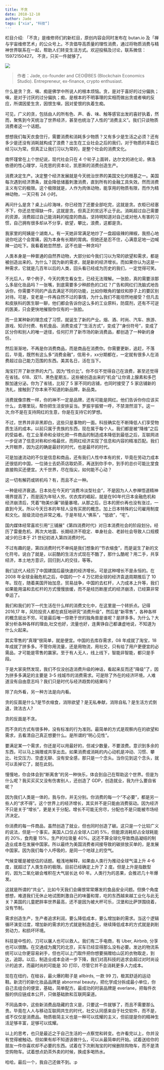 ```yaml
---
title: 不贪
date: 2018-12-18
author: Jade
tags: ["xia", "科技“]
---
```


栏目介绍: 「不贪」是维修师们的新栏目，原创内容会同时发布在 butan.io 及「禅与宇宙维修艺术」的公众号上。不贪倡导高质量的理性消费，通过将物质消费与精神世界联系在一起，帮助人们转变生活方式。欢迎投稿及讨论，联系微信：15972150427。
不贪，只买一件就够了。

<!--more-->

![](https://cosmosrepair-1257028016.cos.ap-beijing.myqcloud.com/2019-06-26-643.jpeg)

> 作者：Jade, co-founder and CEO@BES (Blockchain Economics Studio). Entrepreneur, ex-finance, crypto enthusiast.

什么是贪？贪、嗔、痴是佛学中所说人的根本烦恼。贪，是对于喜好的过分偏执；嗔，是对于讨厌的过分偏执；痴，是根本的不明事理的实相而做出贪或者嗔的反应，所谓因爱生贪，因恨生嗔，因对爱恨的执着生痴。

可见，广义的贪，包括由人的所有色、声、香、味、触等感官出发的喜好执着，然而，聚焦到今天统治了世界经济，甚至也统治了人性的“消费主义”。我们只谈物质消费者这一个话题。

想想我们每天衣食住行，需要消费和消耗多少物质？又有多少是生活之必须？还有多少是还没有消耗就构成了浪费？出生在工业社会之后的我们，对于物质的丰盈已经习以为常。但真正让我们习以为常的，是整个社会的消费文化。

南怀瑾曾在上个世纪说，现代社会只在 4 个轮子上面转，达尔文的进化论，佛洛依德的性心理学，马克思的资本论，凯恩斯的消费创造生产。

消费决定生产。决定整个经济发展就是今天统治世界的美国文化的根基之一。美国每次遇到经济萧条，就会降低储蓄刺激消费，直到所有的金融工具失效。然而消费主义有它的极限。这个极限就是，人作为肉体动物，能享用的物质有限，而作为精神动物，一天只有 24 小时。

再问什么是贪？桌上山珍海味，你已经饱了还要全部吃完，这就是贪。衣柜已经塞不下，你还总觉得缺一件，这就是贪。但真正的贫远不止于此。消耗超过自己需要的资源，消费超过自己能消耗的程度的商品，坚持明知道对自己或对他人有害的习惯，自己拥有很多却从不分享，欲望，攀比，浪费，这都是贪。

我家里的阿姨是个湖南人。有一天她非常满足地炒了一盘超级辣的辣椒，我担心地说你吃这个会胃痛，因为本身有长期的胃病。但她还是忍不住，心满意足地一边喊辣一边吃下。我看着她忽然想，这不也是一种贪吗?

人类本身是一种普通的自然界动物，大部分如今我们习以为常的欲望和需求，都是被创造出来的。为什么？因为新的需求，就是新的经济增长。而如果你认为这是一种需求，它就是几百年以后的人类，回头看已经成为历史的我们，一定觉得可笑。

不光后人，举个例子，今天的男生看女生，已经无法理解。一张脸，真的需要涂那么多层化妆品吗？一张嘴，到底需要多少种颜色的口红？广告和网红们洗脑式地告诉你，你需要不同的产品去满足不同的功能，比如你眼角的皱纹和脖子上的要区别对待。可是，变老是一件再自然不过的事情，为什么我们不能坦然地接受？但凡去和皮肤科的医生聊一聊，他们都会告诉你这么多的工业原料，防腐剂，还有不可逆的医美，只会更快地摧毁你仅有的一张脸。

而一旦某种新的理念成了习惯，就诞生了新的产业。烟、酒、时尚、汽车、旅游、游戏、知识付费、有机食品、消费变成了“生活方式”，变成了“身份符号”，变成了区分你和别人的唯一途径，任何打开了新市场的新消费品，都创造了一种新的身份。

然后渐渐地，不再是你消费商品，而是商品在消费你。你需要更新，追赶，不落后，毕竟，既然有这么多“消费金融”，信用卡，xx分期都在，一定就有很多人在消费超过自己能力范围的东西。美其名日，活在当下。

淘宝打开了新世界的大门。因为“性价比”。你不仅不觉得自己在浪费，甚至还觉得在省钱。618、双11、黑色星期五，这些被创造出来的“机会”让你肾上腺素和多巴胺加速分泌。你为了省钱，比较了 5 家不同的店铺，也同时接受了 5 家店铺新的洗礼，接触到了你本来不知道的新品牌，新品类。

消费就像宗教一样，你的神不一定是品牌，还有可能是网红。他们告诉你你应该买什么，去哪里玩，帮你把生活安排妥当。罗振宇振臂一呼，不禁潸然泪下。这一次,你不是在支持网红的生意，你是在支持它的梦想。

不过，世界并非非黑即白，这些只是事物的一面。科技确实在不断降低人们享受物质生活的成本。以前只属于贵族的东西，现在属于每个人。我们都是被“降维”之后的受益者。在工业革命和全球化把一件商品的制造成本降低到最低之后，互联网进一步促进了信息对称和价格最优，而网红经济实现了信息和内容的精准匹配。我们大开眼界，因为这的确是最好的时代，也是最坏的时代。

可是加速流动的不仅是信息和商品，还有我们人性中本有的贫，毕竟在劳动力成本还很低的中国，一位骑士去奶茶店取奶茶，再送到你手中，到手的总价可能比堂食直接购买还便宜。大千世界，尽在指尖，如何能不心动？

这一切有解药或转机吗？有，而且不止一种。

一种是经济衰退。日本处在今天的“消费冷淡型社会”，不是因为人人参禅悟道精神境界提高了，而是因为年轻人穷。优衣库的崛起，就是在90年代日本金融危机和经济崩溃后，凭着"物美价廉”销量暴增。从那之后，日本的房价再也没有涨过，一直到今天。所以今天日本的年轻人没有买房的概念。加上日本特殊的公司雇用制度和文化。层级流动也非常之难。于是年轻人“佛系”，“低欲”，“宅”。

国内媒体经常喜欢引用“三铺展”《第四消费时代》对日本消费社会的阶段划分。经历了雷曼危机、两次大地震、长期经济不稳定、单身社会、老龄社会导致人口规模减少的日本于 21 世纪初进入第四消费时代。

不过有趣的是，第四消费时代不单纯是我们想象的“节衣缩食”，而是诞生了新的文化符号。说白了就是，以前酷的生活方式现在不酷了，那什么酷呢？用二手，共享经济，本土地方意识，回归到人的交往，等等。

我们这代人经历了中国建国后最快速的经济增长。可是这种增长不是永恒的。在 2008 年全球金融危机之后，中国的一个 4 万亿把全球的经济袁退周期推后了 10 年。现在，随着美国开始加息，贸易战争，中国的去杠杆，人力成本上升等，我们如果能用温和去杠杆的方式慢慢放缓，而不是经历断崖式的经济崩渍，已经算非常幸运了。

我们和我们的下一代生活在什么样的消费文化中，在这里是一个转折点。记得 2016,17 年，风险投资人都在疯狂地研究“消费升级”，然后是“新零售”，各种各样的概念层出不穷。可是最后唯一惊艳于世的独角兽是谁呢？是拼多多。为什么？大家分析各种各样的理由,社交也好，流量也好，连黄铮自己都谦虚地说，不知道为什么火起来。

其实零售的“真理”很简单，就是便宜。中国的去库存需求，08 年成就了淘宝，18 年成就了拼多多。不管你用流量，还是用物流，用社交，只有给了用户更便宜的必需品，才可能是零售的赢家。至于有人无人，线上线下，智能非智能，都只是手段。

于是大家突然发现，我们不仅没创造消费升级的神话，看起来反而还"降级”了，因为拼多多满足的主要是 3-5 线城市的消费需求。可是除了外在的经济环境，人难道没有自由意志吗？我们只是时代与经济趋势的结果吗？

除了向外看，另一种方法是向内看。

贪的反面是什么?是节衣缩食，消除欲望？是无私奉献，消除自私？是生活方式倒退，效法古人?

贪的反面是不贪。

而不贪的方式有很多种，没有标准的行为准则。最简单的方式是观察内在的欲望和需求，去看清自己真正想要什么。是所谓的“明心见性”。

要满足某一个需求，你还是可以用最好的，但减少数量，不要浪费。意识到多余的东西，可以马上捐赠或共享出去。如果消费或消耗的内心动机是冲动、习惯、攀比、社交压力、空虚无聊、没有安全感，那只是一个念头。当你见到这个念头，就可以丢掉它了，就在此刻。

慢慢地，你会体会到“断离舍”的另一种快乐，体会到自己在帮助这个世界。但是为什么呢？我买买买又没有伤害别人，还创造了 GDP，创造就业，我为什么要自省呢？

因为我们人类是一体的，我与你，并无分别。你消费的每一个“不必要”，都是另一些人的“求不得”。这个世界上的经济增长，其实并不是只能由消费驱动。因为经济不只是关于“增长”，更是关于分配。增长不可能无穷尽，分配也不是只能被市场经济决定。

你消费的每一件商品，虽然创造了就业，但也同时创造了碳。这只是一个比较广义的说法，但是一个事实。美国人口仅占全球人口的 5%，但能源消耗却占全球耗能的 20%，食肉量 15%，生产的垃圾量 40%。这还不算全球化导致商品凝结的制造业成本在发展中国家。所以最终为美国消费者间接导致的碳排放买单的，是发展中国家。因为我们每个人呼吸的，是同一个地球上的空气。

气候变暖是被低估的话题。粗浅地解释，如果由人类行为推动全球气温上升 4-6 度，就超过了人类生存的极限。目前已经确定上升了 2 度。但是上升是指数型的，因为二氧化碳会堆积在大气层长达 60 年。人类行为的恶果，会推迟几十年爆发。

这就是所谓的“共业”。比如今天我们会痛恨常常爆发的食品安全问题。但换个角度想想，难道我们无休止地试图刺激自己的味蕾和胃，吃的东西越来越工业化与此无关？美国的儿童肥胖率世界最高，还不是因为被大杯可乐，汉堡和比萨饼围绕着，没有节制。

需求创造生产，生产者追求利润，要么降低成本，要么增加新的需求。当这个逻辑循环演变过度，增加新的需求的方式就是制造虚无，继续降低成本的方式就是剥削劳动力，和损坏环境。

科技是中性的，刀可以屠人也可以救人。我们有二手电商，有 Uber, Airbnb, 分享也可以很酷。在交通成为魔咒的北京，买车已经显得那么没有必要。发达的物流系统可以让你更容易剁手，但也可以上门取件把你想要捐赠给山区的衣物取走，到达，追踪。以后，制造业成本会进一步下降，我们对高科技的追求会超过对时尚设计的追求，而最时尚的可能是 3D 打印，尽管它并不会消耗更多人力成本。

现在在纽约，在硅谷，最火爆的鞋子是 allbirds, 一款 99 刀，极其舒适的运动鞋。新流行的新化妆品品牌是 abnormal beauty，把化学成分拆成最小单位，你自己去组合的便宜，基础，简单配方。最成功的时装品牌是 everlane，把每件衣服的供应链成本公开，只做基础款和互联网渠道。

不同品类中，这些新消费品隐藏的含义是，只要这一件就够了，而且不需要那么贵。毕竟在人人与移动互联网共生的时代，社交认同感来自于社交软件，而不是，或不仅仅是消费品。物质极简主义也是一种可以炫耀的主义，但前提是你的精神生活足够丰富，足够可以炫耀。

以上的思考，也只是最近之于自己生活的一点察觉和转变。也许看完以上，你并没有觉得被触动。但如果有却不知道该做什么，可以从最简单的开始。试着送给你的朋友一件你喜欢却不必要的东西。试着在下次刷淘宝的时候删除购物车，而不是清空购物车。试着想点奶茶外卖的时候，换成多喝热水。

哈哈，最后一个，我自己还做不到。:p